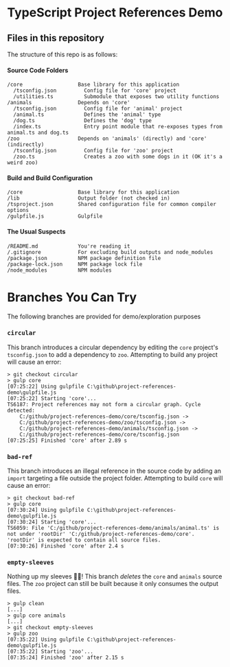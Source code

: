 # TypeScript Project References Demo

## Files in this repository

The structure of this repo is as follows:

#### Source Code Folders
```
/core                  Base library for this application
  /tsconfig.json         Config file for 'core' project
  /utilities.ts          Submodule that exposes two utility functions
/animals               Depends on 'core'
  /tsconfig.json         Config file for 'animal' project
  /animal.ts             Defines the 'animal' type
  /dog.ts                Defines the 'dog' type
  /index.ts              Entry point module that re-exposes types from animal.ts and dog.ts
/zoo                   Depends on 'animals' (directly) and 'core' (indirectly)
  /tsconfig.json         Config file for 'zoo' project
  /zoo.ts                Creates a zoo with some dogs in it (OK it's a weird zoo)
```

#### Build and Build Configuration
```
/core                  Base library for this application
/lib                   Output folder (not checked in)
/tsproject.json        Shared configuration file for common compiler options
/gulpfile.js           Gulpfile
```

#### The Usual Suspects
```
/README.md             You're reading it
/.gitignore            For excluding build outputs and node_modules
/package.json          NPM package definition file
/package-lock.json     NPM package lock file
/node_modules          NPM modules
```

# Branches You Can Try

The following branches are provided for demo/exploration purposes

### `circular`
This branch introduces a circular dependency by editing the `core` project's `tsconfig.json` to add a dependency to `zoo`.
Attempting to build any project will cause an error:
```
> git checkout circular
> gulp core
[07:25:22] Using gulpfile C:\github\project-references-demo\gulpfile.js
[07:25:22] Starting 'core'...
TS6187: Project references may not form a circular graph. Cycle detected:
    C:/github/project-references-demo/core/tsconfig.json ->
    C:/github/project-references-demo/zoo/tsconfig.json ->
    C:/github/project-references-demo/animals/tsconfig.json ->
    C:/github/project-references-demo/core/tsconfig.json
[07:25:25] Finished 'core' after 2.89 s
```
### `bad-ref`
This branch introduces an illegal reference in the source code by adding an `import` targeting a file outside the project folder. Attempting to build `core` will cause an error:
```
> git checkout bad-ref
> gulp core
[07:30:24] Using gulpfile C:\github\project-references-demo\gulpfile.js
[07:30:24] Starting 'core'...
TS6059: File 'C:/github/project-references-demo/animals/animal.ts' is not under 'rootDir' 'C:/github/project-references-demo/core'. 'rootDir' is expected to contain all source files.
[07:30:26] Finished 'core' after 2.4 s
```

### `empty-sleeves`
Nothing up my sleeves 🐇🎩!
This branch *deletes* the `core` and `animals` source files.
The `zoo` project can still be built because it only consumes the output files.
```
> gulp clean
[...]
> gulp core animals
[...]
> git checkout empty-sleeves
> gulp zoo
[07:35:22] Using gulpfile C:\github\project-references-demo\gulpfile.js
[07:35:22] Starting 'zoo'...
[07:35:24] Finished 'zoo' after 2.15 s
```
